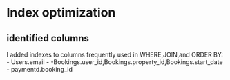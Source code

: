 # Index optimization

## identified columns

I added indexes to columns frequently used in WHERE,JOIN,and ORDER BY:
    - Users.email
    - -Bookings.user_id,Bookings.property_id,Bookings.start_date
    - paymentd.booking_id

